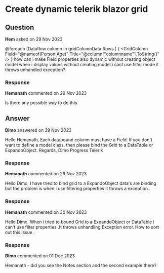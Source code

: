 # Create dynamic telerik blazor grid

## Question

**Hem** asked on 29 Nov 2023

<GridColumns> @foreach (DataRow column in gridColumnData.Rows ) { <GridColumn Field="@nameof(Person.Age)" Title="@column["columnname"].ToString()" /> } </GridColumns> how can i make Field properties also dynamic without creating object model when i display values without creating model i cant use filter mode it throws unhandled exception?

### Response

**Hemanath** commented on 29 Nov 2023

Is there any possible way to do this

## Answer

**Dimo** answered on 29 Nov 2023

Hello Hemanath, Each databound column must have a Field. If you don't want to define a model class, then please bind the Grid to a DataTable or ExpandoObject. Regards, Dimo Progress Telerik

### Response

**Hemanath** commented on 29 Nov 2023

Hello Dimo, I have tried to bind grid to a ExpandoObject data's are binding but the problem is when i use filtering properties it throws a exception .

### Response

**Hemanath** commented on 30 Nov 2023

Hello Dimo, When i tried to bound Grid to a ExpandoObject or DataTable I can't use filter properties .It throws unhandling Exception error. How to sort out this issue .

### Response

**Dimo** commented on 01 Dec 2023

Hemanath - did you see the Notes section and the second example there?
